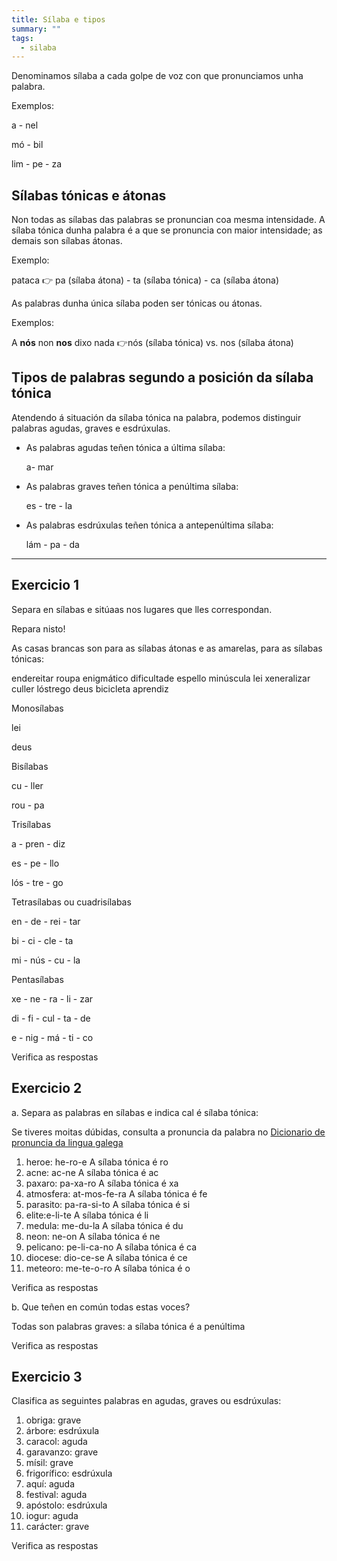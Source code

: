 ```yaml
---
title: Sílaba e tipos
summary: ""
tags:
  - silaba
---
```

Denominamos sílaba a cada golpe de voz con que pronunciamos unha palabra.

Exemplos:

<e-answer size=3 readonly>a</e-answer> - <e-answer size=3 highlight readonly>nel</e-answer>

<e-answer size=3 highlight readonly>mó</e-answer> - <e-answer size=3 readonly>bil</e-answer>

<e-answer size=3 readonly>lim</e-answer> - <e-answer size=3 highlight readonly>pe</e-answer> - <e-answer size=3 readonly>za</e-answer>

## Sílabas tónicas e átonas

Non todas as sílabas das palabras se pronuncian coa mesma intensidade. A sílaba
tónica dunha palabra é a que se pronuncia con maior intensidade; as demais son
sílabas átonas.

Exemplo:

pataca 👉 <e-answer size=3 readonly>pa</e-answer> (sílaba átona) - <e-answer size=3 highlight readonly>ta</e-answer> (sílaba tónica) - <e-answer size=3 readonly>ca</e-answer> (sílaba átona)

As palabras dunha única sílaba poden ser tónicas ou átonas.

Exemplos:

A **nós** non **nos** dixo nada 👉<e-answer size=3 highlight readonly>nós</e-answer> (sílaba tónica) vs. <e-answer size=3 readonly>nos</e-answer> (sílaba átona)

## Tipos de palabras segundo a posición da sílaba tónica

Atendendo á situación da sílaba tónica na palabra, podemos distinguir palabras
agudas, graves e esdrúxulas.

* As palabras agudas teñen tónica a última sílaba: 

  <e-answer size=3 readonly>a</e-answer>- <e-answer size=3 highlight readonly>mar</e-answer>
* As palabras graves teñen tónica a penúltima sílaba:

  <e-answer size=3 readonly>es</e-answer> - <e-answer size=3 highlight readonly>tre</e-answer> - <e-answer size=3 readonly>la</e-answer>
* As palabras esdrúxulas teñen tónica a antepenúltima sílaba: 

  <e-answer size=3 highlight readonly>lám</e-answer> - <e-answer size=3 readonly>pa</e-answer> - <e-answer size=3 readonly>da</e-answer>

- - -

## Exercicio 1

Separa en sílabas e sitúaas nos lugares que lles correspondan.

Repara nisto!

As casas brancas son para as sílabas átonas e as amarelas, para as sílabas tónicas:

<e-layout>
<e-tag color=1>endereitar</e-tag>
<e-tag color=1>roupa</e-tag>
<e-tag color=1>enigmático</e-tag>
<e-tag color=1>dificultade</e-tag>
<e-tag color=1>espello</e-tag>
<e-tag color=1>minúscula</e-tag>
<e-tag color=1>lei</e-tag>
<e-tag color=1>xeneralizar</e-tag>
<e-tag color=1>culler</e-tag>
<e-tag color=1>lóstrego</e-tag>
<e-tag color=1>deus</e-tag>
<e-tag color=1>bicicleta</e-tag>
<e-tag color=1>aprendiz</e-tag>
</e-layout>

Monosílabas

<e-answer size=3 highlight readonly>lei</e-answer>

<e-answer size=3 highlight>deus</e-answer>

Bisílabas

<e-answer size=3>cu</e-answer> - <e-answer size=3 highlight>ller</e-answer>

<e-answer size=3 highlight>rou</e-answer> - <e-answer size=3>pa</e-answer>

Trisílabas

<e-answer size=3>a</e-answer> - <e-answer size=3>pren</e-answer> - <e-answer size=3 highlight>diz</e-answer>

<e-answer size=3>es</e-answer> - <e-answer size=3 highlight>pe</e-answer> - <e-answer size=3>llo</e-answer>

<e-answer size=3 highlight>lós</e-answer> - <e-answer size=3>tre</e-answer> - <e-answer size=3>go</e-answer>

Tetrasílabas ou cuadrisílabas

<e-answer size=3>en</e-answer> - <e-answer size=3>de</e-answer> - <e-answer size=3>rei</e-answer> - <e-answer size=3 highlight>tar</e-answer>

<e-answer size=3>bi</e-answer> - <e-answer size=3>ci</e-answer> - <e-answer size=3 highlight>cle</e-answer> - <e-answer size=3>ta</e-answer>

<e-answer size=3>mi</e-answer> - <e-answer size=3 highlight>nús</e-answer> - <e-answer size=3>cu</e-answer> - <e-answer size=3>la</e-answer>

Pentasílabas

<e-answer size=3>xe</e-answer> - <e-answer size=3>ne</e-answer> - <e-answer size=3>ra</e-answer> - <e-answer size=3>li</e-answer> - <e-answer size=3 highlight>zar</e-answer>

<e-answer size=3>di</e-answer> - <e-answer size=3>fi</e-answer> - <e-answer size=3>cul</e-answer> - <e-answer size=3 highlight>ta</e-answer> - <e-answer size=3>de</e-answer>

<e-answer size=3>e</e-answer> - <e-answer size=3>nig</e-answer> - <e-answer size=3 highlight>má</e-answer> - <e-answer size=3>ti</e-answer> - <e-answer size=3>co</e-answer>

<e-validate>Verifica as respostas</e-validate>

## Exercicio 2

a. Separa as palabras en sílabas e indica cal é sílaba tónica:

Se tiveres moitas dúbidas, consulta a pronuncia da palabra no [Dicionario de pronuncia da lingua galega](https://ilg.usc.es/pronuncia/)

1. heroe: <e-answer readonly>he-ro-e</e-answer> A sílaba tónica é <e-answer readonly>ro</e-answer>
2. acne: <e-answer>ac-ne</e-answer> A sílaba tónica é <e-answer>ac</e-answer>
3. paxaro: <e-answer>pa-xa-ro</e-answer> A sílaba tónica é <e-answer>xa</e-answer>
4. atmosfera: <e-answer>at-mos-fe-ra</e-answer> A sílaba tónica é <e-answer>fe</e-answer>
5. parasito: <e-answer>pa-ra-si-to</e-answer> A sílaba tónica é <e-answer>si</e-answer>
6. elite:<e-answer>e-li-te</e-answer> A sílaba tónica é <e-answer>li</e-answer>
7. medula: <e-answer>me-du-la</e-answer> A sílaba tónica é <e-answer>du</e-answer>
8. neon: <e-answer>ne-on</e-answer> A sílaba tónica é <e-answer>ne</e-answer>
9. pelicano: <e-answer>pe-li-ca-no</e-answer> A sílaba tónica é <e-answer>ca</e-answer>
10. diocese: <e-answer>dio-ce-se</e-answer> A sílaba tónica é <e-answer>ce</e-answer>
11. meteoro: <e-answer>me-te-o-ro</e-answer> A sílaba tónica é <e-answer>o</e-answer>

<e-validate>Verifica as respostas</e-validate>

b. Que teñen en común todas estas voces?

Todas son palabras <e-answer>graves</e-answer>: a sílaba tónica é a <e-answer>penúltima</e-answer>

<e-validate>Verifica as respostas</e-validate>

## Exercicio 3

Clasifica as seguintes palabras en agudas, graves ou esdrúxulas:

1. obriga: <e-answer readonly>grave</e-answer>
2. árbore: <e-answer> esdrúxula </e-answer>
3. caracol: <e-answer> aguda </e-answer>
4. garavanzo: <e-answer> grave </e-answer>
5. mísil: <e-answer> grave </e-answer>
6. frigorífico: <e-answer> esdrúxula </e-answer>
7. aquí: <e-answer> aguda </e-answer>
8. festival: <e-answer> aguda </e-answer>
9. apóstolo: <e-answer> esdrúxula </e-answer>
10. iogur: <e-answer> aguda </e-answer>
11. carácter: <e-answer> grave </e-answer>

<e-validate>Verifica as respostas</e-validate>